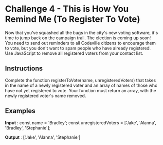 # Challenge 4 - This is How You Remind Me (To Register To Vote)

Now that you've squashed all the bugs in the city's new voting software, it's time to jump back on the campaign trail. The election is coming up soon! You need to send out reminders to all Codeville citizens to encourage them to vote, but you don't want to spam people who have already registered. Use JavaScript to remove all registered voters from your contact list.

## Instructions

Complete the function registerToVote(name, unregisteredVoters) that takes in the name of a newly registered voter and an array of names of those who have not yet registered to vote. Your function must return an array, with the newly registered voter's name removed.

## Examples

__Input__ : const name = 'Bradley';
            const unregisteredVoters = ['Jake', 'Alanna', 'Bradley', 'Stephanie'];
    
__Output__ : ['Jake', 'Alanna', 'Stephanie']

